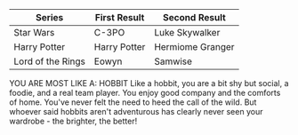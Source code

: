 |Series|First Result|Second Result|
|---|---|---|
| Star Wars | C-3PO | Luke Skywalker |
| Harry Potter | Harry Potter | Hermiome Granger |
| Lord of the Rings | Eowyn | Samwise |

YOU ARE MOST LIKE A: HOBBIT
Like a hobbit, you are a bit shy but social, a foodie, and a real team player. You enjoy good company and the comforts of home. You've never felt the need to heed the call of the wild. But whoever said hobbits aren't adventurous has clearly never seen your wardrobe - the brighter, the better!
